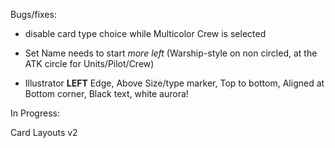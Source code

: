 Bugs/fixes:

* disable card type choice while Multicolor Crew is selected

* Set Name needs to start *more left* (Warship-style on non circled, at the ATK circle for Units/Pilot/Crew)
* Illustrator **LEFT** Edge, Above Size/type marker, Top to bottom, Aligned at Bottom corner, Black text, white aurora!

In Progress: 

Card Layouts v2
